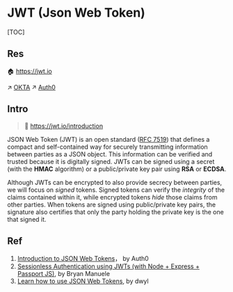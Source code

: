 # JWT (Json Web Token)

[TOC]



## Res
🏠 https://jwt.io

↗ [OKTA](../../../../../../../Software%20Engineering/☁️%20Cloud%20Native/🌵%20Cloud%20Native%20Overview/🗿%20Cloud%20Models/Cloud%20Service%20(Delivery)%20Models/SaaS/Identity%20Cloud/OKTA/OKTA.md)
↗ [Auth0](../../../../../../../Software%20Engineering/☁️%20Cloud%20Native/🌵%20Cloud%20Native%20Overview/🗿%20Cloud%20Models/Cloud%20Service%20(Delivery)%20Models/SaaS/Identity%20Cloud/OKTA/Auth0.md)



## Intro
> 🔗 https://jwt.io/introduction

JSON Web Token (JWT) is an open standard ([RFC 7519](https://tools.ietf.org/html/rfc7519)) that defines a compact and self-contained way for securely transmitting information between parties as a JSON object. This information can be verified and trusted because it is digitally signed. JWTs can be signed using a secret (with the **HMAC** algorithm) or a public/private key pair using **RSA** or **ECDSA**.

Although JWTs can be encrypted to also provide secrecy between parties, we will focus on _signed_ tokens. Signed tokens can verify the _integrity_ of the claims contained within it, while encrypted tokens _hide_ those claims from other parties. When tokens are signed using public/private key pairs, the signature also certifies that only the party holding the private key is the one that signed it.



## Ref
[So what the heck is JWT or JSON Web Token? | Medium]: https://medium.com/jspoint/so-what-the-heck-is-jwt-or-json-web-token-dca8bcb719a6

[不要用JWT替代session管理（上）：全面了解Token,JWT,OAuth,SAML,SSO - 李熠的文章 - 知乎]: https://zhuanlan.zhihu.com/p/38942172

[👍 一文搞懂Session和JWT登录认证 | Segmentfault]: https://segmentfault.com/a/1190000043668512

[JSON Web Tocken | Wikipedia]: https://en.wikipedia.org/wiki/JSON_Web_Token

[👍 JSON Web Token 入门教程]: https://www.ruanyifeng.com/blog/2018/07/json_web_token-tutorial.html
1. [Introduction to JSON Web Tokens](https://jwt.io/introduction/)， by Auth0
2. [Sessionless Authentication using JWTs (with Node + Express + Passport JS)](https://medium.com/@bryanmanuele/sessionless-authentication-withe-jwts-with-node-express-passport-js-69b059e4b22c), by Bryan Manuele
3. [Learn how to use JSON Web Tokens](https://github.com/dwyl/learn-json-web-tokens/blob/master/README.md), by dwyl
